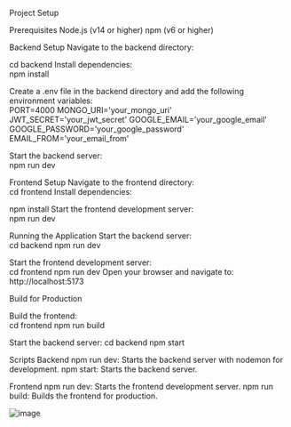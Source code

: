 

Project Setup

Prerequisites
Node.js (v14 or higher)
npm (v6 or higher)


Backend Setup
Navigate to the backend directory:  

cd backend
Install dependencies:  
npm install

Create a .env file in the backend directory and add the following environment variables:  
PORT=4000
MONGO_URI='your_mongo_uri'
JWT_SECRET='your_jwt_secret'
GOOGLE_EMAIL='your_google_email'
GOOGLE_PASSWORD='your_google_password'
EMAIL_FROM='your_email_from'

Start the backend server:  
npm run dev

Frontend Setup
Navigate to the frontend directory:  
cd frontend
Install dependencies:  

npm install
Start the frontend development server:  
npm run dev



Running the Application
Start the backend server:  
cd backend
npm run dev

Start the frontend development server:  
cd frontend
npm run dev
Open your browser and navigate to:  
http://localhost:5173


Build for Production

Build the frontend:  
cd frontend
npm run build

Start the backend server:
cd backend
npm start

Scripts
Backend
npm run dev: Starts the backend server with nodemon for development.
npm start: Starts the backend server.


Frontend
npm run dev: Starts the frontend development server.
npm run build: Builds the frontend for production.



![image](https://github.com/user-attachments/assets/7a956e29-be20-4e31-8294-929d3e2cf9bc)

